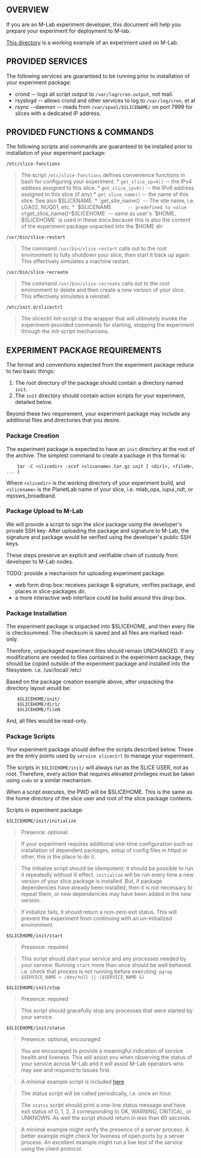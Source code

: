 

## OVERVIEW ##

If you are an M-Lab experiment developer, this document will help you
prepare your experiment for deployment to M-lab.

[This directory](https://github.com/m-lab/mlab-ops/tree/master/slicebasemanager/slice_example) is a working example of an experiment used on M-Lab.

## PROVIDED SERVICES ##

The following services are guaranteed to be running prior to installation of
your experiment package:

  * crond    -- logs all script output to `/var/log/cron.output`, not mail.
  * rsyslogd -- allows crond and other services to log to `/var/log/cron`, et al
  * rsync --daemon -- reads from `/var/spool/$SLICENAME/` on port 7999 for slices with a dedicated IP address.

## PROVIDED FUNCTIONS & COMMANDS ##

The following scripts and commands are guaranteed to be installed prior to installation of
your experiment package:

```
/etc/slice-functions
```
> The script `/etc/slice-functions` defines convenience functions in bash for configuring your experiment.
    * `get_slice_ipv4()` -- the IPv4 address assigned to this slice.
    * `get_slice_ipv6()` -- the IPv6 address assigned to this slice (if any)
    * `get_slice_name()` -- the name of this slice.  See also $SLICENAME.
    * `get_site_name()`  -- The site name, i.e. LGA02, NUQ01, etc.
    * `$SLICENAME`       -- predefined to value of `get_slice_name()`
    * `$SLICEHOME`       -- same as user's `$HOME`, `$SLICEHOME` is used in these docs because this is also the content of the experiment package unpacked into the $HOME dir.

```
/usr/bin/slice-restart
```
> The command `/usr/bin/slice-restart` calls out to the root environment to fully shutdown your slice, then start it back up again.  This effectively simulates a machine restart.

```
/usr/bin/slice-recreate
```
> The command `/usr/bin/slice-recreate` calls out to the root environment to delete and then create a new version of your slice.  This effectively simulates a reinstall.

```
/etc/init.d/slicectrl
```
> The slicectrl init-script is the wrapper that will ultimately invoke the experiment-provided commands for starting, stopping the experiment through the init-script mechanisms.

## EXPERIMENT PACKAGE REQUIREMENTS ##

The format and conventions expected from the experiment package reduce to two basic things:

  1. The root directory of the package should contain a directory named `init`.
  1. The `init` directory should contain action scripts for your experiment, detailed below.

Beyond these two requirement, your experiment package may include any
additional files and directories that you desire.

### Package Creation ###

The experiment package is expected to have an `init` directory at the root of
the archive.  The simplest command to create a package in this format is:

```
    tar -C <slicedir> -zcvf <slicename>.tar.gz init [ <dir1>, <fileN>, ... ]
```

Where `<slicedir>` is the working directory of your experiment build, and `<slicename>` is the PlanetLab name of your slice, i.e. mlab\_ops, iupui\_ndt, or mpisws\_broadband.

### Package Upload to M-Lab ###

We will provide a script to sign the slice package using the developer's private SSH key.  After uploading the package and signature to M-Lab, the signature and package would be verified using the developer's public SSH keys.

These steps preserve an explicit and verifiable chain of custody from developer to M-Lab nodes.

TODO: provide a mechanism for uploading experiment package.

  * web form drop box: receives package & signature, verifies package, and places in slice-packages dir.
  * a more interactive web interface could be build around this drop box.

### Package Installation ###

The experiment package is unpacked into $SLICEHOME, and then every file is checksummed.  The checksum is saved and all files are marked read-only.

Therefore, unpackaged experiment files should remain UNCHANGED.  If any
modifications are needed to files contained in the experiment package, they
should be copied outside of the experiment package and installed into the
filesystem.  i.e. /usr/local/  /etc/

Based on the package creation example above, after unpacking the directory layout would be:

```
    $SLICEHOME/init/
    $SLICEHOME/dir1/
    $SLICEHOME/fileN
```

And, all files would be read-only.

### Package Scripts ###

Your experiment package should define the scripts described below.  These are
the entry points used by `service slicectrl` to manage your experiment.

The scripts in `$SLICEHOME/init/` will always run as the SLICE USER, not as
root.  Therefore, every action that requires elevated privileges must be taken
using `sudo` or a similar mechanism.

When a script executes, the PWD will be $SLICEHOME. This is the same as the
home directory of the slice user and root of the slice package contents.

Scripts in experiment package:

```
$SLICEHOME/init/initialize
```
> Presence: optional.

> If your experiment requires additional one-time configuration such as
> installation of dependent packages, setup of config files in httpd or
> other, this is the place to do it.

> The initialize script should be idempotent; it should be possible to run
> it repeatedly without ill effect.  `initialize` will be run every time a
> new version of your slice package is installed.  But, if package
> dependencies have already been installed, then it is not necessary to
> repeat them, or new dependencies may have been added in the new version.

> If initialize fails, it should return a non-zero exit status.  This will
> prevent the experiment from continuing with an un-initialized environment.

```
$SLICEHOME/init/start
```
> Presence: required

> This script should start your service and any processes needed by your
> service.  Running `start` more than once should be well behaved.  i.e.
> check that process is not running before executing:
> `pgrep $SERVICE_NAME > /dev/null || ($SERVICE_NAME &)`

```
$SLICEHOME/init/stop
```
> Presence: required

> This script should gracefully stop any processes that were started by your
> service.

```
$SLICEHOME/init/status
```
> Presence: optional, encouraged.

> You are encouraged to provide a meaningful indication of service health
> and liveness.  This will assist you when observing the status of your
> service across M-Lab and it will assist M-Lab operators who may see and
> respond to issues first.

> A minimal example script is included
> [here](https://github.com/m-lab/mlab-ops/blob/master/slicebasemanager/slice_example/init/status)

> The status script will be called periodically, i.e. once an hour.

> The `status` script should print a one-line status message and have exit
> status of 0, 1, 2, 3 corresponding to OK, WARNING, CRITICAL, or UNKNOWN.
> As well the script should return in less than 60 seconds.

> A minimal example might verify the presence of a server process.  A better
> example might check for liveness of open ports by a server process.  An
> excellent example might run a live test of the service using the client
> protocol.
